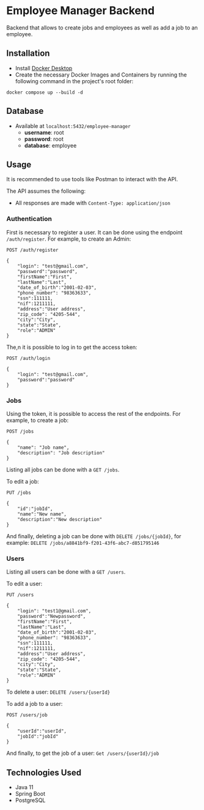 # Employee Manager Backend
Backend that allows to create jobs and employees as well as add a job to an employee.

## Installation
* Install [Docker Desktop](https://www.docker.com/products/docker-desktop/)
* Create the necessary Docker Images and Containers by running the following command in the project's root folder:
```
docker compose up --build -d
```
## Database
* Available at `localhost:5432/employee-manager`
  * **username**: root
  * **password**: root
  * **database**: employee

## Usage
It is recommended to use tools like Postman to interact with the API.

The API assumes the following:
 * All responses are made with `Content-Type: application/json`

### Authentication

First is necessary to register a user. It can be done using the endpoint 
`/auth/register`. For example,
to create an Admin:

```
POST /auth/register

{
    "login": "test@gmail.com",
    "password":"password",
    "firstName":"First",
    "lastName":"Last",
    "date_of_birth":"2001-02-03",
    "phone_number": "98363633",
    "ssn":111111,
    "nif":1211111,
    "address":"User address",
    "zip_code": "4205-544",
    "city":"City",
    "state":"State",
    "role":"ADMIN"
}
```

The,n it is possible to log in to get the access token:

```
POST /auth/login

{
    "login": "test@gmail.com",
    "password":"password"
}
```

### Jobs

Using the token, it is possible to access the rest of the endpoints. For example,
 to create a job:

```
POST /jobs

{
    "name": "Job name",
    "description": "Job description"
}
```

Listing all jobs can be done with a `GET /jobs`. 

To edit a job:

````
PUT /jobs

{
    "id":"jobId",
    "name":"New name",
    "description":"New description"
}
````
And finally, deleting a job can be done with `DELETE /jobs/{jobId}`, for example:
`DELETE /jobs/a8841bf9-f201-43f6-abc7-d851795146`


### Users

Listing all users can be done with a `GET /users`.

To edit a user:

```
PUT /users

{
    "login": "test1@gmail.com",
    "password":"Newpassword",
    "firstName":"First",
    "lastName":"Last",
    "date_of_birth":"2001-02-03",
    "phone_number": "98363633",
    "ssn":111111,
    "nif":1211111,
    "address":"User address",
    "zip_code": "4205-544",
    "city":"City",
    "state":"State",
    "role":"ADMIN"
}
```

To delete a user: `DELETE /users/{userId}`

To add a job to a user:

```
POST /users/job

{
    "userId":"userId",
    "jobId":"jobId"
}
```

And finally, to get the job of a user: `Get /users/{userId}/job`



## Technologies Used

- Java 11
- Spring Boot
- PostgreSQL